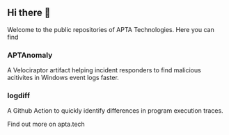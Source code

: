 ## Hi there 👋

Welcome to the public repositories of APTA Technologies. Here you can find

### APTAnomaly ###

A Velociraptor artifact helping incident responders to find malicious acitivites in Windows event logs faster.

### logdiff ###

A Github Action to quickly identify differences in program execution traces.

Find out more on apta.tech

<!--

**Here are some ideas to get you started:**

🙋‍♀️ A short introduction - what is your organization all about?
🌈 Contribution guidelines - how can the community get involved?
👩‍💻 Useful resources - where can the community find your docs? Is there anything else the community should know?
🍿 Fun facts - what does your team eat for breakfast?
🧙 Remember, you can do mighty things with the power of [Markdown](https://docs.github.com/github/writing-on-github/getting-started-with-writing-and-formatting-on-github/basic-writing-and-formatting-syntax)
-->
